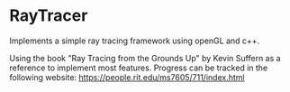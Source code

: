# RayTracer
Implements a simple ray tracing framework using openGL and c++. 

Using the book "Ray Tracing from the Grounds Up" by Kevin Suffern as a reference to implement most features.
Progress can be tracked in the following website:
https://people.rit.edu/ms7605/711/index.html

